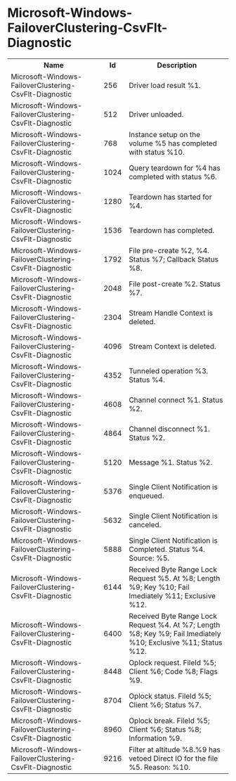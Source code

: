 # Microsoft-Windows-FailoverClustering-CsvFlt-Diagnostic

<table>
<colgroup><col/><col/><col/></colgroup>
<tr><th>Name</th><th>Id</th><th>Description</th></tr>
<tr><td>Microsoft-Windows-FailoverClustering-CsvFlt-Diagnostic</td><td>256</td><td>Driver load result %1.</td></tr>
<tr><td>Microsoft-Windows-FailoverClustering-CsvFlt-Diagnostic</td><td>512</td><td>Driver unloaded.</td></tr>
<tr><td>Microsoft-Windows-FailoverClustering-CsvFlt-Diagnostic</td><td>768</td><td>Instance setup on the volume %5 has completed with status %10.</td></tr>
<tr><td>Microsoft-Windows-FailoverClustering-CsvFlt-Diagnostic</td><td>1024</td><td>Query teardown for %4 has completed with status %6.</td></tr>
<tr><td>Microsoft-Windows-FailoverClustering-CsvFlt-Diagnostic</td><td>1280</td><td>Teardown has started for %4.</td></tr>
<tr><td>Microsoft-Windows-FailoverClustering-CsvFlt-Diagnostic</td><td>1536</td><td>Teardown has completed.</td></tr>
<tr><td>Microsoft-Windows-FailoverClustering-CsvFlt-Diagnostic</td><td>1792</td><td>File pre-create %2, %4. Status %7; Callback Status %8.</td></tr>
<tr><td>Microsoft-Windows-FailoverClustering-CsvFlt-Diagnostic</td><td>2048</td><td>File post-create %2. Status %7.</td></tr>
<tr><td>Microsoft-Windows-FailoverClustering-CsvFlt-Diagnostic</td><td>2304</td><td>Stream Handle Context is deleted.</td></tr>
<tr><td>Microsoft-Windows-FailoverClustering-CsvFlt-Diagnostic</td><td>4096</td><td>Stream Context is deleted.</td></tr>
<tr><td>Microsoft-Windows-FailoverClustering-CsvFlt-Diagnostic</td><td>4352</td><td>Tunneled operation %3. Status %4.</td></tr>
<tr><td>Microsoft-Windows-FailoverClustering-CsvFlt-Diagnostic</td><td>4608</td><td>Channel connect %1. Status %2.</td></tr>
<tr><td>Microsoft-Windows-FailoverClustering-CsvFlt-Diagnostic</td><td>4864</td><td>Channel disconnect %1. Status %2.</td></tr>
<tr><td>Microsoft-Windows-FailoverClustering-CsvFlt-Diagnostic</td><td>5120</td><td>Message %1. Status %2.</td></tr>
<tr><td>Microsoft-Windows-FailoverClustering-CsvFlt-Diagnostic</td><td>5376</td><td>Single Client Notification is enqueued.</td></tr>
<tr><td>Microsoft-Windows-FailoverClustering-CsvFlt-Diagnostic</td><td>5632</td><td>Single Client Notification is canceled.</td></tr>
<tr><td>Microsoft-Windows-FailoverClustering-CsvFlt-Diagnostic</td><td>5888</td><td>Single Client Notification is Completed. Status %4. Source: %5.</td></tr>
<tr><td>Microsoft-Windows-FailoverClustering-CsvFlt-Diagnostic</td><td>6144</td><td>Received Byte Range Lock Request %5. At %8; Length %9; Key %10; Fail Imediately %11; Exclusive %12.</td></tr>
<tr><td>Microsoft-Windows-FailoverClustering-CsvFlt-Diagnostic</td><td>6400</td><td>Received Byte Range Lock Request %4. At %7; Length %8; Key %9; Fail Imediately %10; Exclusive %11; Status %12.</td></tr>
<tr><td>Microsoft-Windows-FailoverClustering-CsvFlt-Diagnostic</td><td>8448</td><td>Oplock request. FileId %5; Client %6; Code %8; Flags %9.</td></tr>
<tr><td>Microsoft-Windows-FailoverClustering-CsvFlt-Diagnostic</td><td>8704</td><td>Oplock status. FileId %5; Client %6; Status %7.</td></tr>
<tr><td>Microsoft-Windows-FailoverClustering-CsvFlt-Diagnostic</td><td>8960</td><td>Oplock break. FileId %5; Client %6; Status %8; Information %9.</td></tr>
<tr><td>Microsoft-Windows-FailoverClustering-CsvFlt-Diagnostic</td><td>9216</td><td>Filter at altitude %8.%9 has vetoed Direct IO for the file %5. Reason: %10.</td></tr>
</table>
